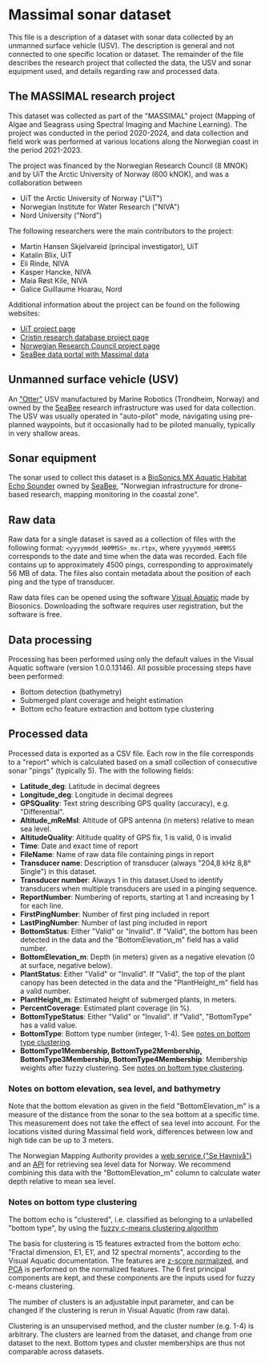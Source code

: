 # Massimal sonar dataset
This file is a description of a dataset with sonar data collected by an unmanned surface
vehicle (USV). The description is general and not connected to one specific location or
dataset. The remainder of the file describes the research project that collected the
data, the USV and sonar equipment used, and details regarding raw and processed data.

## The MASSIMAL research project 
This dataset was collected as part of the "MASSIMAL" project (Mapping of Algae and
Seagrass using Spectral Imaging and Machine Learning). The project was conducted in the
period 2020-2024, and data collection and field work was performed at various locations
along the Norwegian coast in the period 2021-2023. 

The project was financed by the Norwegian Research Council (8 MNOK) and by UiT the
Arctic University of Norway (600 kNOK), and was a collaboration between 

- UiT the Arctic University of Norway ("UiT")
- Norwegian Institute for Water Research ("NIVA")
- Nord University ("Nord")

The following researchers were the main contributors to the project:

- Martin Hansen Skjelvareid (principal investigator), UiT
- Katalin Blix, UiT
- Eli Rinde, NIVA
- Kasper Hancke, NIVA
- Maia Røst Kile, NIVA
- Galice Guillaume Hoarau, Nord

Additional information about the project can be found on the following websites:
- [UiT project page](https://en.uit.no/project/massimal)
- [Cristin research database project
  page](https://app.cristin.no/projects/show.jsf?id=2054355)
- [Norwegian Research Council project
  page](https://prosjektbanken.forskningsradet.no/project/FORISS/301317)
- [SeaBee data portal with Massimal
  data](https://geonode.seabee.sigma2.no/catalogue/#/search?q=massimal&f=dataset)

## Unmanned surface vehicle (USV)
An ["Otter"](https://www.maritimerobotics.com/otter) USV manufactured by Marine Robotics
(Trondheim, Norway) and owned by the [SeaBee](https://seabee.no/) research
infrastructure was used for data collection. The USV was usually operated in
"auto-pilot" mode, navigating using pre-planned waypoints, but it occasionally had to
be piloted manually, typically in very shallow areas.  

## Sonar equipment
The sonar used to collect this dataset is a [BioSonics MX Aquatic Habitat Echo
Sounder](https://www.biosonicsinc.com/products/mx-aquatic-habitat-echosounder/) owned by
[SeaBee](https://seabee.no/), "Norwegian infrastructure for drone-based research,
mapping monitoring in the coastal zone". 

## Raw data
Raw data for a single dataset is saved as a collection of files with the following
format: `<yyyymmdd_HHMMSS>_mx.rtpx`, where `yyyymmdd_HHMMSS` corresponds to the date and
time when the data was recorded. Each file contains up to approximately 4500 pings,
corresponding to approximately 56 MB of data. The files also contain metadata about the
position of each ping and the type of transducer. 

Raw data files can be opened using the software [Visual
Aquatic](https://www.biosonicsinc.com/download/visual-aquatic-1-0/) made by Biosonics.
Downloading the software requires user registration, but the software is free. 

## Data processing
Processing has been performed using only the default values in the Visual
Aquatic software (version
1.0.0.13146). All possible processing steps have been performed:

- Bottom detection (bathymetry)
- Submerged plant coverage and height estimation
- Bottom echo feature extraction and bottom type clustering 

## Processed data
Processed data is exported as a CSV file. Each row in the file corresponds to a "report"
which is calculated based on a small collection of consecutive sonar "pings" (typically 5). The with the following fields:
- **Latitude_deg**: Latitude in decimal degrees
- **Longitude_deg**: Longitude in decimal degrees
- **GPSQuality**: Text string describing GPS quality (accuracy), e.g. "Differential".
- **Altitude_mReMsl**: Altitude of GPS antenna (in meters) relative to mean sea level.
- **AltitudeQuality**: Altitude quality of GPS fix, 1 is valid, 0 is invalid
- **Time**: Date and exact time of report
- **FileName**: Name of raw data file containing pings in report
- **Transducer name**: Description of transducer (always "204,8 kHz 8,8° Single") in this
  dataset.
- **Transducer number**: Always 1 in this dataset.Used to identify transducers when multiple
  transducers are used in a pinging sequence.  
- **ReportNumber**: Numbering of reports, starting at 1 and increasing by 1 for each line. 
- **FirstPingNumber**: Number of first ping included in report
- **LastPingNumber**: Number of last ping included in report
- **BottomStatus**: Either "Valid" or "Invalid". If "Valid", the bottom has been detected in
  the data and the "BottomElevation_m" field has a valid number.
- **BottomElevation_m**: Depth (in meters) given as a negative elevation (0 at surface,
  negative below).
- **PlantStatus**: Either "Valid" or "Invalid". If "Valid", the top of the plant canopy has
  been detected in the data and the "PlantHeight_m" field has a valid number.
- **PlantHeight_m**: Estimated height of submerged plants, in meters.
- **PercentCoverage**: Estimated plant coverage (in %). 
- **BottomTypeStatus**: Either "Valid" or "Invalid". If "Valid", "BottomType" has a valid
  value. 
- **BottomType**: Bottom type number (integer, 1-4). See [notes on bottom type clustering](#notes-on-bottom-type-clustering).
- **BottomType1Membership, BottomType2Membership, BottomType3Membership,
  BottomType4Membership**: Membership weights after fuzzy clustering. See [notes on bottom type clustering](#notes-on-bottom-type-clustering).
  

### Notes on bottom elevation, sea level, and bathymetry
Note that the bottom elevation as given in the field "BottomElevation_m" is a measure of
the distance from the sonar to the sea bottom at a specific time. This measurement does
not take the effect of sea level into account. For the locations visited during Massimal
field work, differences between low and high tide can be up to 3 meters. 

The Norwegian Mapping Authority provides a [web service ("Se
Havnivå")](https://kartverket.no/en/at-sea/se-havniva) and an
[API](https://vannstand.kartverket.no/tideapi_en.html) for retrieving sea level data
for Norway. We recommend combining this data with the "BottomElevation_m" column to
calculate water depth relative to mean sea level. 


### Notes on bottom type clustering
The bottom echo is "clustered", i.e. classified as belonging to a unlabelled "bottom
type", by using the [fuzzy c-means clustering
  algorithm](https://en.wikipedia.org/wiki/Fuzzy_clustering#Fuzzy_C-means_clustering)

The basis for clustering is 15 features extracted from the bottom echo: "Fractal
dimension, E1, E1’, and 12 spectral moments", according to the Visual Aquatic
documentation. The features are [z-score
normalized](https://en.wikipedia.org/wiki/Standard_score), and
[PCA](https://en.wikipedia.org/wiki/Principal_component_analysis) is performed on the
normalized features. The 6 first principal components are kept, and these components are
the inputs used for fuzzy c-means clustering.

The number of clusters is an adjustable input parameter, and can be changed if the
clustering is rerun in Visual Aquatic (from raw data).

Clustering is an unsupervised method, and the cluster number (e.g. 1-4) is arbitrary.
The clusters are learned from the dataset, and change from one dataset to the next.
Bottom types and cluster memberships are thus not comparable across datasets.   




